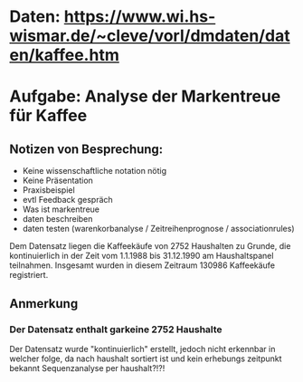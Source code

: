 # Daten: https://www.wi.hs-wismar.de/~cleve/vorl/dmdaten/daten/kaffee.htm
# Aufgabe: Analyse der Markentreue für Kaffee

## Notizen von Besprechung:
- Keine wissenschaftliche notation nötig 
- Keine Präsentation 
- Praxisbeispiel 
- evtl Feedback gespräch 
- Was ist markentreue 
- daten beschreiben 
- daten testen (warenkorbanalyse / Zeitreihenprognose / associationrules) 

Dem Datensatz liegen die Kaffeekäufe von 2752 Haushalten zu Grunde,
die kontinuierlich in der Zeit vom 1.1.1988 bis 31.12.1990 am Haushaltspanel teilnahmen.
Insgesamt wurden in diesem Zeitraum 130986 Kaffeekäufe registriert.

## Anmerkung
### Der Datensatz enthalt garkeine 2752 Haushalte
Der Datensatz wurde "kontinuierlich" erstellt, 
jedoch nicht erkennbar in welcher folge, da nach haushalt sortiert ist
und kein erhebungs zeitpunkt bekannt
Sequenzanalyse per haushalt?!?!


